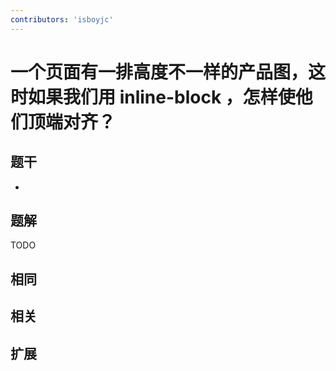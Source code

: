 ```yaml
---
contributors: 'isboyjc'
---
```


# 一个页面有一排高度不一样的产品图，这时如果我们用 inline-block ，怎样使他们顶端对齐？


## 题干

- 



## 题解

<!-- ::: details 点我查看题解 -->

  TODO

<!-- ::: -->



## 相同


## 相关


## 扩展

